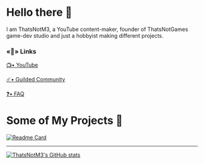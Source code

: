 # Hello there 👋
I am ThatsNotM3, a YouTube content-maker, founder of ThatsNotGames game-dev studio and just a hobbyist making different projects.

### «🔗» Links
[📺• YouTube](https://www.youtube.com/channel/UCzuBqyEf5daO-Rn41n-l1rg) 

[☄️• Guilded Community](https://www.guilded.gg/thatsnotm3)

[❓• FAQ](https://www.guilded.gg/thatsnotm3/groups/l3GqbrKd/channels/eb24189d-2532-44cf-a7b8-eb6efe669e71/docs)

# Some of My Projects 📖
[![Readme Card](https://github-readme-stats.vercel.app/api/pin/?username=thatsnotm3&repo=helpfulcommands)](https://github.com/ThatsNotM3/HelpfulCommands)

***

[![ThatsNotM3's GitHub stats](https://github-readme-stats.vercel.app/api?username=thatsnotm3&theme=tokyonight&show_icons=true)](https://github.com/ThatsNotM3)

